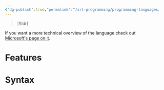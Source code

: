 ```yaml
---
{"dg-publish":true,"permalink":"/irl-programming/programming-languages/hlsl/"}
---
```


> [!tldr]
> 

If you want a more technical overview of the language check out [Microsoft's page on it](https://learn.microsoft.com/en-us/windows/win32/direct3dhlsl/dx-graphics-hlsl).
# Features

# Syntax
